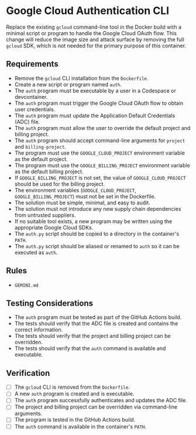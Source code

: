 # Google Cloud Authentication CLI

Replace the existing `gcloud` command-line tool in the Docker build with a minimal script or program to handle the Google Cloud OAuth flow. This change will reduce the image size and attack surface by removing the full `gcloud` SDK, which is not needed for the primary purpose of this container.

## Requirements

- Remove the `gcloud` CLI installation from the `Dockerfile`.
- Create a new script or program named `auth`.
- The `auth` program must be executable by a user in a Codespace or devcontainer.
- The `auth` program must trigger the Google Cloud OAuth flow to obtain user credentials.
- The `auth` program must update the Application Default Credentials (ADC) file.
- The `auth` program must allow the user to override the default project and billing project.
- The `auth` program should accept command-line arguments for `project` and `billing-project`.
- The program must use the `GOOGLE_CLOUD_PROJECT` environment variable as the default project.
- The program must use the `GOOGLE_BILLING_PROJECT` environment variable as the default billing project.
- If `GOOGLE_BILLING_PROJECT` is not set, the value of `GOOGLE_CLOUD_PROJECT` should be used for the billing project.
- The environment variables (`GOOGLE_CLOUD_PROJECT`, `GOOGLE_BILLING_PROJECT`) must not be set in the Dockerfile.
- The solution must be simple, minimal, and easy to audit.
- The solution must not introduce any new supply chain dependencies from untrusted suppliers.
- If no suitable tool exists, a new program may be written using the appropriate Google Cloud SDKs.
- The `auth.py` script should be copied to a directory in the container's `PATH`.
- The `auth.py` script should be aliased or renamed to `auth` so it can be executed as `auth`.

## Rules

- `GEMINI.md`

## Testing Considerations

- The `auth` program must be tested as part of the GitHub Actions build.
- The tests should verify that the ADC file is created and contains the correct information.
- The tests should verify that the project and billing project can be overridden.
- The tests should verify that the `auth` command is available and executable.

## Verification

- [ ] The `gcloud` CLI is removed from the `Dockerfile`.
- [ ] A new `auth` program is created and is executable.
- [ ] The `auth` program successfully authenticates and updates the ADC file.
- [ ] The project and billing project can be overridden via command-line arguments.
- [ ] The program is tested in the GitHub Actions build.
- [ ] The `auth` command is available in the container's `PATH`.
